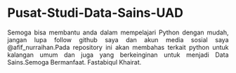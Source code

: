 # Pusat-Studi-Data-Sains-UAD

<p align="justify">
  Semoga bisa membantu anda dalam mempelajari Python dengan mudah, jangan lupa follow github saya dan akun media sosial saya @afif_nurraihan.Pada repository ini akan membahas terkait python untuk kalangan umum dan juga yang berkeinginan untuk menjadi Data Sains.Semoga Bermanfaat.
Fastabiqul Khairat.
</p>
